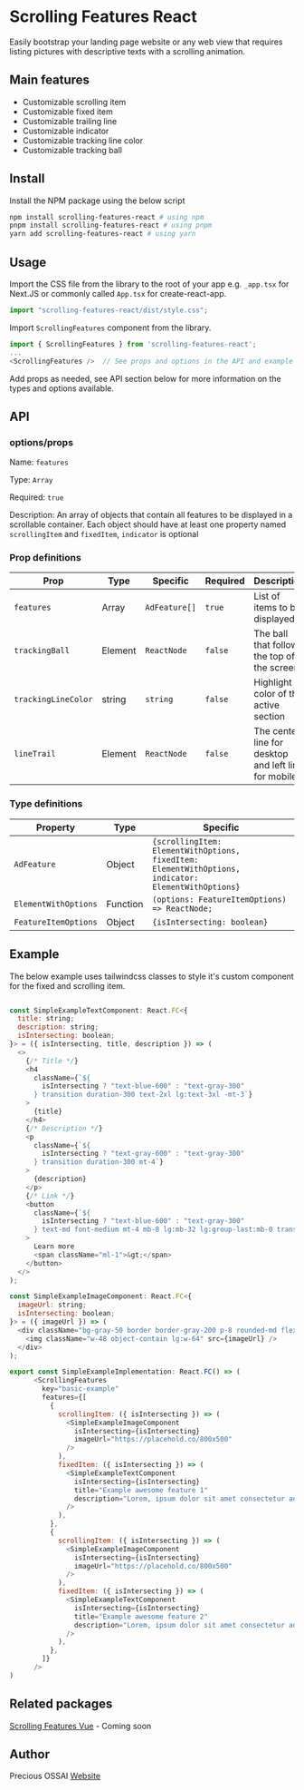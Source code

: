 # Scrolling Features React

Easily bootstrap your landing page website or any web view that requires listing pictures with descriptive texts with a scrolling animation.

<!-- Add a screenshot preview here -->

## Main features

- Customizable scrolling item
- Customizable fixed item
- Customizable trailing line
- Customizable indicator
- Customizable tracking line color
- Customizable tracking ball

## Install

Install the NPM package using the below script

```bash
npm install scrolling-features-react # using npm
pnpm install scrolling-features-react # using pnpm
yarn add scrolling-features-react # using yarn
```

## Usage

Import the CSS file from the library to the root of your app e.g. `_app.tsx` for Next.JS or commonly called `App.tsx` for create-react-app.

```js
import "scrolling-features-react/dist/style.css";
```

Import `ScrollingFeatures` component from the library.

```js
import { ScrollingFeatures } from 'scrolling-features-react';
...
<ScrollingFeatures />  // See props and options in the API and example section below
```

Add props as needed, see API section below for more information on the types and options available.

## API

### options/props

Name: `features`

Type: `Array`

Required: `true`

Description: An array of objects that contain all features to be displayed in a scrollable container. Each object should have at least one property named `scrollingItem` and `fixedItem`, `indicator` is optional

### Prop definitions

| Prop                | Type    | Specific      | Required | Description                                          |
| ------------------- | ------- | ------------- | -------- | ---------------------------------------------------- |
| `features`          | Array   | `AdFeature[]` | `true`   | List of items to be displayed                        |
| `trackingBall`      | Element | `ReactNode`   | `false`  | The ball that follows the top of the screen          |
| `trackingLineColor` | string  | `string`      | `false`  | Highlight color of the active section                |
| `lineTrail`         | Element | `ReactNode`   | `false`  | The center line for desktop and left line for mobile |

### Type definitions

| Property             | Type     | Specific                                                                                            |
| -------------------- | -------- | --------------------------------------------------------------------------------------------------- |
| `AdFeature`          | Object   | `{scrollingItem: ElementWithOptions, fixedItem: ElementWithOptions, indicator: ElementWithOptions}` |
| `ElementWithOptions` | Function | `(options: FeatureItemOptions) => ReactNode;`                                                       |
| `FeatureItemOptions` | Object   | `{isIntersecting: boolean}`                                                                         |

## Example

The below example uses tailwindcss classes to style it's custom component for the fixed and scrolling item.

```js

const SimpleExampleTextComponent: React.FC<{
  title: string;
  description: string;
  isIntersecting: boolean;
}> = ({ isIntersecting, title, description }) => (
  <>
    {/* Title */}
    <h4
      className={`${
        isIntersecting ? "text-blue-600" : "text-gray-300"
      } transition duration-300 text-2xl lg:text-3xl -mt-3`}
    >
      {title}
    </h4>
    {/* Description */}
    <p
      className={`${
        isIntersecting ? "text-gray-600" : "text-gray-300"
      } transition duration-300 mt-4`}
    >
      {description}
    </p>
    {/* Link */}
    <button
      className={`${
        isIntersecting ? "text-blue-600" : "text-gray-300"
      } text-md font-medium mt-4 mb-8 lg:mb-32 lg:group-last:mb-0 transition duration-300`}
    >
      Learn more
      <span className="ml-1">&gt;</span>
    </button>
  </>
);

const SimpleExampleImageComponent: React.FC<{
  imageUrl: string;
  isIntersecting: boolean;
}> = ({ imageUrl }) => (
  <div className="bg-gray-50 border border-gray-200 p-8 rounded-md flex justify-center items-start">
    <img className="w-48 object-contain lg:w-64" src={imageUrl} />
  </div>
);

export const SimpleExampleImplementation: React.FC() => (
      <ScrollingFeatures
        key="basic-example"
        features={[
          {
            scrollingItem: ({ isIntersecting }) => (
              <SimpleExampleImageComponent
                isIntersecting={isIntersecting}
                imageUrl="https://placehold.co/800x500"
              />
            ),
            fixedItem: ({ isIntersecting }) => (
              <SimpleExampleTextComponent
                isIntersecting={isIntersecting}
                title="Example awesome feature 1"
                description="Lorem, ipsum dolor sit amet consectetur adipisicing elit. Odio aperiam libero pariatur debitis rerum corporis quae iure ea id maxime velit necessitatibus reprehenderit earum, autem saepe sapiente nulla placeat sint?"
              />
            ),
          },
          {
            scrollingItem: ({ isIntersecting }) => (
              <SimpleExampleImageComponent
                isIntersecting={isIntersecting}
                imageUrl="https://placehold.co/800x500"
              />
            ),
            fixedItem: ({ isIntersecting }) => (
              <SimpleExampleTextComponent
                isIntersecting={isIntersecting}
                title="Example awesome feature 2"
                description="Lorem, ipsum dolor sit amet consectetur adipisicing elit. Odio aperiam libero pariatur debitis rerum corporis quae iure ea id maxime velit necessitatibus reprehenderit earum, autem saepe sapiente nulla placeat sint?"
              />
            ),
          },
        ]}
      />
)
```

## Related packages

[Scrolling Features Vue](https://github.com/PeCrio/scrolling-features-vue) - Coming soon

## Author

Precious OSSAI
[Website](https://ossaiprecious.com)
